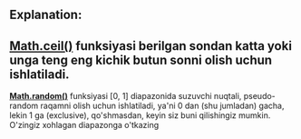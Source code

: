 ## Explanation:

**[Math.ceil()](https://www.w3resource.com/javascript/object-property-method/math-ceil.php)** funksiyasi berilgan sondan katta yoki unga teng eng kichik butun sonni olish uchun ishlatiladi.
---                                                                                          
**[Math.random()](https://www.w3resource.com/javascript/object-property-method/math-random.php)** funksiyasi [0, 1] diapazonida suzuvchi nuqtali, pseudo-random raqamni olish uchun ishlatiladi, ya'ni 0 dan (shu jumladan) gacha, lekin 1 ga (exclusive), qo'shmasdan, keyin siz buni qilishingiz mumkin. O'zingiz xohlagan diapazonga o'tkazing